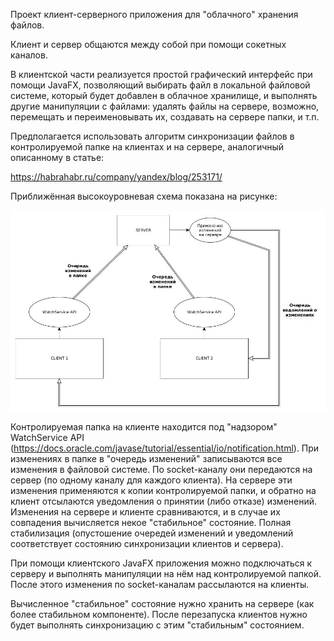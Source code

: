 Проект клиент-серверного приложения для "облачного" хранения файлов. 

Клиент и сервер общаются между собой при помощи сокетных каналов.

В клиентской части реализуется простой графический интерфейс при помощи
JavaFX, позволяющий выбирать файл в локальной файловой системе, который
будет добавлен в облачное хранилище, и выполнять другие манипуляции с
файлами: удалять файлы на сервере, возможно, перемещать и переименовывать их,
создавать на сервере папки, и т.п.

Предполагается использовать алгоритм синхронизации файлов в контролируемой папке на клиентах
и на сервере, аналогичный описанному в статье:

https://habrahabr.ru/company/yandex/blog/253171/

Приближённая высокоуровневая схема показана на рисунке:

![Alt text](docs/Architecture.jpg?raw=true)

Контролируемая папка на клиенте находится под "надзором" WatchService API 
(https://docs.oracle.com/javase/tutorial/essential/io/notification.html). При изменениях в
папке в "очередь изменений" записываются все изменения в файловой системе. По socket-каналу
они передаются на сервер (по одному каналу для каждого клиента). На сервере эти изменения
применяются к копии контролируемой папки, и обратно на клиент отсылаются уведомления о принятии
(либо отказе) изменений. Изменения на сервере и клиенте сравниваются, и в случае их совпадения
вычисляется некое "стабильное" состояние. Полная стабилизация (опустошение очередей изменений и
уведомлений соответствует состоянию синхронизации клиентов и сервера).

При помощи клиентского JavaFX приложения можно подключаться к серверу и выполнять манипуляции
на нём над контролируемой папкой. После этого изменения по socket-каналам рассылаются на клиенты.

Вычисленное "стабильное" состояние нужно хранить на сервере (как более стабильном компоненте). 
После перезапуска клиентов нужно будет выполнять синхронизацию с этим "стабильным" состоянием.



